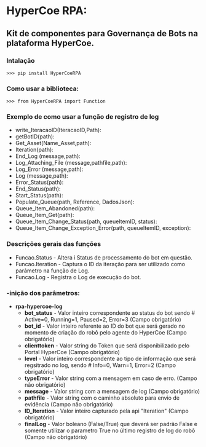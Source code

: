 <!-- coding: utf-8 -->
# HyperCoe RPA: 

## Kit de componentes para Governança de Bots na plataforma HyperCoe.

### Intalação
    >>> pip install HyperCoeRPA

### Como usar a biblioteca:
    >>> from HyperCoeRPA import Function

###  Exemplo de como usar a função de registro de log
- write_IteracaoID(IteracaoID,Path):
- getBotID(path):
- Get_Asset(Name_Asset,path):
- Iteration(path):
- End_Log (message,path):
- Log_Attaching_File (message,pathfile,path):
- Log_Error (message,path):
- Log (message,path):
- Error_Status(path):
- End_Status(path):
- Start_Status(path):
- Populate_Queue(path, Reference, DadosJson):
- Queue_Item_Abandoned(path):
- Queue_Item_Get(path):
- Queue_Item_Change_Status(path, queueItemID, status):
- Queue_Item_Change_Exception_Error(path, queueItemID, exception):

###  Descrições gerais das funções
- Funcao.Status - Altera i Status de processamento do bot em questão.
- Funcao.Iteration - Captura o ID da iteração para ser utilizado como parâmetro na função de Log.
- Funcao.Log - Registra o Log de execução do bot.


### -inição dos parâmetros:
- **rpa-hypercoe-log**
    - **bot_status** - Valor inteiro correspondente ao status do bot sendo # Active=0, Running=1, Paused=2, Error=3 (Campo obrigatório)
    - **bot_id** - Valor inteiro referente ao ID do bot que será gerado no momento de criação do robô pelo agente do HyperCoe (Campo obrigatório)
    - **clienttoken** - Valor string do Token que será disponibilizado pelo Portal HyperCoe (Campo obrigatório)
    - **level** - Valor inteiro correspondente ao tipo de informação que será regsitrado no log, sendo # Info=0, Warn=1, Error=2 (Campo obrigatório)
    - **typeError** - Valor string com a mensagem em caso de erro. (Campo não obrigatório)
    - **message** - Valor string com a mensagem de log (Campo obrigatório)
    - **pathfile** - Valor string com o caminho absoluto para envio de evidência (Campo não obrigatório)
    - **ID_Iteration** - Valor inteiro capturado pela api "Iteration" (Campo obrigatório)
    - **finalLog** - Valor boleano (False/True) que deverá ser padrão False e somente utilizar o parametro True no último registro de log do robô (Campo não obrigatório)